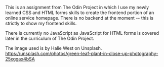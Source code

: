 This is an assignment from The Odin Project in which I use my newly learned CSS and HTML forms skills to create the frontend portion of an online service homepage. There is no backend at the moment -- this is strictly to show my frontend skills.

There is currently no JavaScript as JavaScript for HTML forms is covered later in the curriculum of The Odin Project.

The image used is by Halie West on Unsplash. https://unsplash.com/photos/green-leaf-plant-in-close-up-photography-25xggax4bSA